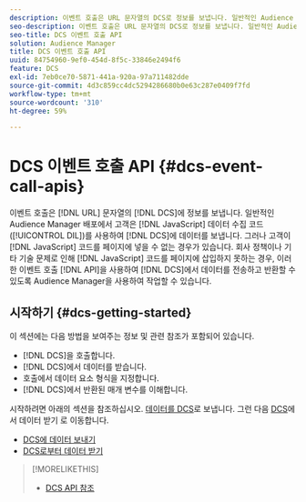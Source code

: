```yaml
---
description: 이벤트 호출은 URL 문자열의 DCS로 정보를 보냅니다. 일반적인 Audience Manager 배포에서 고객은 JavaScript 데이터 수집 코드(DIL)을 사용하여 데이터를 DCS로 보냅니다. 그러나 고객이 JavaScript 코드를 페이지에 넣을 수 없는 경우가 있습니다. 회사 정책이나 기타 기술 문제로 인해 JavaScript 코드를 페이지에 삽입하지 못하는 경우, 이러한 이벤트 호출 API를 사용하여 DCS에서 데이터를 전송하고 반환할 수 있도록 Audience Manager를 사용하여 작업할 수 있습니다.
seo-description: 이벤트 호출은 URL 문자열의 DCS로 정보를 보냅니다. 일반적인 Audience Manager 배포에서 고객은 JavaScript 데이터 수집 코드(DIL)을 사용하여 데이터를 DCS로 보냅니다. 그러나 고객이 JavaScript 코드를 페이지에 넣을 수 없는 경우가 있습니다. 회사 정책이나 기타 기술 문제로 인해 JavaScript 코드를 페이지에 삽입하지 못하는 경우, 이러한 이벤트 호출 API를 사용하여 DCS에서 데이터를 전송하고 반환할 수 있도록 Audience Manager를 사용하여 작업할 수 있습니다.
seo-title: DCS 이벤트 호출 API
solution: Audience Manager
title: DCS 이벤트 호출 API
uuid: 84754960-9ef0-454d-8f5c-33846e2494f6
feature: DCS
exl-id: 7eb0ce70-5871-441a-920a-97a711482dde
source-git-commit: 4d3c859cc4dc5294286680b0e63c287e0409f7fd
workflow-type: tm+mt
source-wordcount: '310'
ht-degree: 59%

---
```


# DCS 이벤트 호출 API {#dcs-event-call-apis}

이벤트 호출은 [!DNL URL] 문자열의 [!DNL DCS]에 정보를 보냅니다. 일반적인 Audience Manager 배포에서 고객은 [!DNL JavaScript] 데이터 수집 코드([!UICONTROL DIL])를 사용하여 [!DNL DCS]에 데이터를 보냅니다. 그러나 고객이 [!DNL JavaScript] 코드를 페이지에 넣을 수 없는 경우가 있습니다. 회사 정책이나 기타 기술 문제로 인해 [!DNL JavaScript] 코드를 페이지에 삽입하지 못하는 경우, 이러한 이벤트 호출 [!DNL API]을 사용하여 [!DNL DCS]에서 데이터를 전송하고 반환할 수 있도록 Audience Manager을 사용하여 작업할 수 있습니다.

## 시작하기 {#dcs-getting-started}

이 섹션에는 다음 방법을 보여주는 정보 및 관련 참조가 포함되어 있습니다.

* [!DNL DCS]을 호출합니다.
* [!DNL DCS]에서 데이터를 받습니다.
* 호출에서 데이터 요소 형식을 지정합니다.
* [!DNL DCS]에서 반환된 매개 변수를 이해합니다.

시작하려면 아래의 섹션을 참조하십시오. [데이터를 DCS](../../../api/dcs-intro/dcs-event-calls/dcs-url-send.md)로 보냅니다. 그런 다음 [DCS](../../../api/dcs-intro/dcs-event-calls/dcs-url-receive.md)에서 데이터 받기 로 이동합니다.

* [DCS에 데이터 보내기](dcs-url-send.md)
* [DCS로부터 데이터 받기](dcs-url-receive.md)

>[!MORELIKETHIS]
>
>* [DCS API 참조](../../../api/dcs-intro/dcs-api-reference/dcs-api-methods.md)

